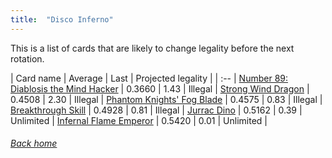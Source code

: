 ```yaml
---
title:  "Disco Inferno"
---
```


This is a list of cards that are likely to change legality before the next rotation.

| Card name | Average | Last | Projected legality |
| :-- |
[Number 89: Diablosis the Mind Hacker](https://db.ygoprodeck.com/card/?search=Number%2089:%20Diablosis%20the%20Mind%20Hacker) | 0.3660 | 1.43 | Illegal |
[Strong Wind Dragon](https://db.ygoprodeck.com/card/?search=Strong%20Wind%20Dragon) | 0.4508 | 2.30 | Illegal |
[Phantom Knights' Fog Blade](https://db.ygoprodeck.com/card/?search=Phantom%20Knights'%20Fog%20Blade) | 0.4575 | 0.83 | Illegal |
[Breakthrough Skill](https://db.ygoprodeck.com/card/?search=Breakthrough%20Skill) | 0.4928 | 0.81 | Illegal |
[Jurrac Dino](https://db.ygoprodeck.com/card/?search=Jurrac%20Dino) | 0.5162 | 0.39 | Unlimited |
[Infernal Flame Emperor](https://db.ygoprodeck.com/card/?search=Infernal%20Flame%20Emperor) | 0.5420 | 0.01 | Unlimited |

###### [Back home](index)